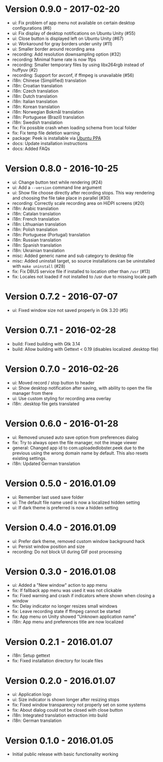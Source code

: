 # Version 0.9.0 - 2017-02-20
 * ui: Fix problem of app menu not available on certain desktop configurations (#6)
 * ui: Fix display of desktop notifications on Ubuntu Unity (#55)
 * ui: Close button is displayed left on Ubuntu Unity (#67)
 * ui: Workaround for gray borders under unity (#11)
 * ui: Smaller border around recording area
 * recording: Add resolution downsampling option (#32)
 * recording: Minimal frame rate is now 1fps
 * recording: Smaller temporary files by using libx264rgb instead of huffyuv (#2)
 * recording: Support for avconf, if ffmpeg is unavailable (#56)
 * i18n: Chinese (Simplified) translation
 * i18n: Croatian translation
 * i18n: Czech translation
 * i18n: Dutch translation
 * i18n: Italian translation
 * i18n: Korean translation
 * i18n: Norwegian Bokmål translation
 * i18n: Portuguese (Brazil) translation
 * i18n: Swedish translation
 * fix: Fix possible crash when loading schema from local folder
 * fix: Fix temp file deletion warning
 * package: Peek is installable via [Ubuntu PPA](https://code.launchpad.net/%7Epeek-developers/+archive/ubuntu/stable)
 * docs: Update installation instructions
 * docs: Added FAQs

# Version 0.8.0 - 2016-10-25
 * ui: Change button text while rendering (#24)
 * ui: Add a `--version` command line argument
 * ui: Show file choose directly after recording stops. This way
   rendering and choosing the file take place in parallel (#30)
 * recording: Correctly scale recording area on HiDPI screens (#20)
 * i18n: Arabic translation
 * i18n: Catalan translation
 * i18n: French translation
 * i18n: Lithuanian translation
 * i18n: Polish translation
 * i18n: Portuguese (Portugal) translation
 * i18n: Russian translation
 * i18n: Spanish translation
 * i18n: Ukrainian translation
 * misc: Added generic name and sub category to desktop file
 * misc: Added uninstall target, so source installations can be uninstalled
   with `make uninstall` (#28)
 * fix: Fix DBUS service file if installed to location other than `/usr` (#13)
 * fix: Locales not loaded if not installed to /usr due to missing locale path

# Version 0.7.2 - 2016-07-07
 * ui: Fixed window size not saved properly in Gtk 3.20 (#5)

# Version 0.7.1 - 2016-02-28
 * build: Fixed building with Gtk 3.14
 * build: Allow building with Gettext < 0.19 (disables localized .desktop file)

# Version 0.7.0 - 2016-02-26
 * ui: Moved record / stop button to header
 * ui: Show desktop notification after saving, with ability
   to open the file manager from there
 * ui: Use custom styling for recording area overlay
 * i18n: .desktop file gets translated

# Version 0.6.0 - 2016-01-28
 * ui: Removed unused auto save option from preferences dialog
 * fix: Try to always open the file manager, not the image viewer
 * general: Changed app id to com.uploadedlobster.peek due to the
   previous using the wrong domain name by default. This also resets
   existing settings.
 * i18n: Updated German translation

# Version 0.5.0 - 2016.01.09
 * ui: Remember last used save folder
 * ui: The default file name used is now a localized hidden setting
 * ui: If dark theme is preferred is now a hidden setting

# Version 0.4.0 - 2016.01.09
 * ui: Prefer dark theme, removed custom window background hack
 * ui: Persist window position and size
 * recording: Do not block UI during GIF post processing

# Version 0.3.0 - 2016.01.08
 * ui: Added a "New window" action to app menu
 * fix: If fallback app menu was used it was not clickable
 * fix: Fixed warning and crash if indicators where shown when closing a window
 * fix: Delay indicator no longer resizes small windows
 * fix: Leave recording state if ffmpeg cannot be started
 * fix: App menu on Unity showed "Unknown application name"
 * i18n: App menu and preferences title are now localized

# Version 0.2.1 - 2016.01.07
 * i18n: Setup gettext
 * fix: Fixed installation directory for locale files

# Version 0.2.0 - 2016.01.07
 * ui: Application logo
 * ui: Size indicator is shown longer after resizing stops
 * fix: Fixed window transparency not properly set on some systems
 * fix: About dialog could not be closed with close button
 * i18n: Integrated translation extraction into build
 * i18n: German translation

# Version 0.1.0 - 2016.01.05
 * Initial public release with basic functionality working
